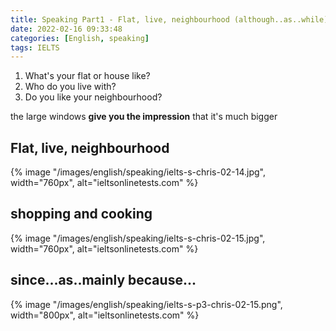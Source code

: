 ```yaml
---
title: Speaking Part1 - Flat, live, neighbourhood (although..as..while)
date: 2022-02-16 09:33:48
categories: [English, speaking]
tags: IELTS
---
```


1. What's your flat or house like?
2. Who do you live with?
3. Do you like your neighbourhood?

the large windows **give you the impression** that it's much bigger

<!-- more -->

## Flat, live, neighbourhood

{% image "/images/english/speaking/ielts-s-chris-02-14.jpg", width="760px", alt="ieltsonlinetests.com" %}

## shopping and cooking 

{% image "/images/english/speaking/ielts-s-chris-02-15.jpg", width="760px", alt="ieltsonlinetests.com" %}

## since...as..mainly because...

{% image "/images/english/speaking/ielts-s-p3-chris-02-15.png", width="800px", alt="ieltsonlinetests.com" %}


